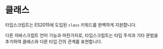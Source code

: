 # 클래스

타입스크립트는 ES2015에 도입된 `class` 키워드를 완벽하게 지원합니다.

다른 자바스크립트 언어 기능과 마찬가지로, 타입스크립트는 타입 주석과 기타 문법을 추가하여 클래스와 다른 타입 간의 관계를 표현합니다.